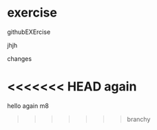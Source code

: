 # exercise
githubEXErcise

jhjh

changes

<<<<<<< HEAD
again
=======
hello again m8
>>>>>>> branchy
